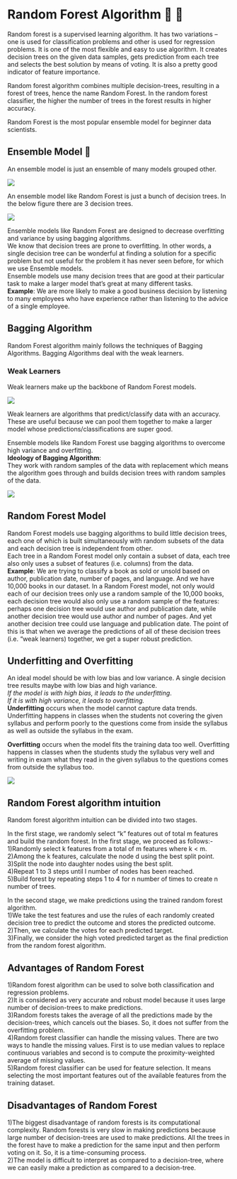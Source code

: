 # Random Forest Algorithm :evergreen_tree: :evergreen_tree:
Random forest is a supervised learning algorithm. It has two variations – one is used for classification problems and other is used for regression problems. 
It is one of the most flexible and easy to use algorithm. It creates decision trees on the given data samples, gets prediction from each tree and selects the 
best solution by means of voting. It is also a pretty good indicator of feature importance.<br>

Random forest algorithm combines multiple decision-trees, resulting in a forest of trees, hence the name Random Forest. In the random forest classifier, the 
higher the number of trees in the forest results in higher accuracy.<br>

Random Forest is the most popular ensemble model for beginner data scientists.

## Ensemble Model :thinking:
An ensemble model is just an ensemble of many models grouped other.

<img src="images/pic18.jpg">

An ensemble model like Random Forest is just a bunch of decision trees. In the below figure there are 3 decision trees.

<img src="images/pic17.jpg">

Ensemble models like Random Forest are designed to decrease overfitting and variance by using bagging algorithms.<br>
We know that decision trees are prone to overfitting. In other words, a single decision tree can be wonderful at finding a solution for a specific problem but not useful for the problem it has never seen before, for which we use Ensemble models.<br>
Ensemble models use many decision trees that are good at their particular task to make a larger model that’s great at many different tasks.<br>
**Example**: We are more likely to make a good business decision by listening to many employees who have experience rather than listening to the advice of a single employee.

## Bagging Algorithm
Random Forest algorithm mainly follows the techniques of Bagging Algorithms. Bagging Algorithms deal with the weak learners.
### Weak Learners
Weak learners make up the backbone of Random Forest models.

<img src="images/pic19.png">

Weak learners are algorithms that predict/classify data with an accuracy. These are useful because we can pool them together to make a larger model whose predictions/classifications are super good.<br>

Ensemble models like Random Forest use bagging algorithms to overcome high variance and overfitting.<br>
**Ideology of Bagging Algorithm**:<br>
They work with random samples of the data with replacement which means the algorithm goes through and builds decision trees with random samples of the data.

<img src="images/pic20.png">

## Random Forest Model
Random Forest models use bagging algorithms to build little decision trees, each one of which is built simultaneously with random subsets of the data and each decision tree is independent from other.<br>
Each tree in a Random Forest model only contain a subset of data, each tree also only uses a subset of features (i.e. columns) from the data.<br>
**Example**: We are trying to classify a book as sold or unsold based on author, publication date, number of pages, and language. And we have 10,000 books in our dataset. In a Random Forest model, not only would each of our decision trees only use a random sample of the 10,000 books, each decision tree would also only use a random sample of the features: perhaps one decision tree would use author and publication date, while another decision tree would use author and number of pages. And yet another decision tree could use language and publication date. The point of this is that when we average the predictions of all of these decision trees (i.e. “weak learners) together, we get a super robust prediction.<br>

## Underfitting and Overfitting
An ideal model should be with low bias and low variance. A single decision tree results maybe with low bias and high variance.<br>
*If the model is with high bias, it leads to the underfitting*.<br>
*If it is with high variance, it leads to overfitting.*<br>
**Underfitting** occurs when the model cannot capture data trends. Underfitting happens in classes when the students not covering the given syllabus and perform poorly to the questions come from inside the syllabus as well as outside the syllabus in the exam.<br>

**Overfitting** occurs when the model fits the training data too well. Overfitting happens in classes when the students study the syllabus very well and writing in exam what they read in the given syllabus to the questions comes from outside the syllabus too.

<img src="images/pic21.jpg">

## Random Forest algorithm intuition<br>
Random forest algorithm intuition can be divided into two stages.<br>

In the first stage, we randomly select “k” features out of total m features and build the random forest. In the first stage, we proceed as follows:-<br>
1)Randomly select k features from a total of m features where k < m.<br>
2)Among the k features, calculate the node d using the best split point.<br>
3)Split the node into daughter nodes using the best split.<br>
4)Repeat 1 to 3 steps until l number of nodes has been reached.<br>
5)Build forest by repeating steps 1 to 4 for n number of times to create n number of trees.<br>

In the second stage, we make predictions using the trained random forest algorithm.<br>
1)We take the test features and use the rules of each randomly created decision tree to predict the outcome and stores the predicted outcome.<br>
2)Then, we calculate the votes for each predicted target.<br>
3)Finally, we consider the high voted predicted target as the final prediction from the random forest algorithm.

## Advantages of Random Forest<br>
1)Random forest algorithm can be used to solve both classification and regression problems.<br>
2)It is considered as very accurate and robust model because it uses large number of decision-trees to make predictions.<br>
3)Random forests takes the average of all the predictions made by the decision-trees, which cancels out the biases. So, it does not suffer from the overfitting problem.<br>
4)Random forest classifier can handle the missing values. There are two ways to handle the missing values. First is to use median values to replace continuous variables and second is to compute the proximity-weighted average of missing values.<br>
5)Random forest classifier can be used for feature selection. It means selecting the most important features out of the available features from the training dataset.

## Disadvantages of Random Forest<br>
1)The biggest disadvantage of random forests is its computational complexity. Random forests is very slow in making predictions because large number of decision-trees are used to make predictions. All the trees in the forest have to make a prediction for the same input and then perform voting on it. So, it is a time-consuming process.<br>
2)The model is difficult to interpret as compared to a decision-tree, where we can easily make a prediction as compared to a decision-tree.


